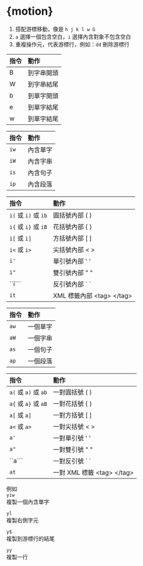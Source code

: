 # {motion}

1. 搭配游標移動，像是 `h j k l w G`
2. `a` 選擇一個包含空白，`i` 選擇內含對象不包含空白
3. 重複操作元，代表游標行，例如：`dd` 刪除游標行

| 指令 | 動作 |
| :--- | :--- |
| B | 到字串開頭 |
| W | 到字串結尾 |
| b | 到單字開頭 |
| e | 到單字結尾 |
| w | 到單字結尾 |

| 指令 | 動作 |
| :--- | :--- |
| `iw` | 內含單字 |
| `iW` | 內含字串 |
| `is` | 內含句子 |
| `ip` | 內含段落 |

| 指令 | 動作 |
| :--- | :--- |
| `i(` 或 `i)` 或 `ib` | 圓括號內部 \( \) |
| `i{` 或 `i}` 或 `iB` | 花括號內部 { } |
| `i[` 或 `i]` | 方括號內部 \[ \] |
| `i<` 或 `i>` | 尖括號內部 &lt; &gt; |
| `i'` | 單引號內部 ' ' |
| `i"` | 雙引號內部 " " |
| ``i``` | 反引號內部 \` \` |
| `it` | XML 標籤內部 &lt;tag&gt; &lt;/tag&gt; |

| 指令 | 動作 |
| :--- | :--- |
| `aw` | 一個單字 |
| `aW` | 一個字串 |
| `as` | 一個句子 |
| `ap` | 一個段落 |

| 指令 | 動作 |
| :--- | :--- |
| `a(` 或 `a)` 或 `ab` | 一對圓括號 \( \) |
| `a{` 或 `a}` 或 `aB` | 一對花括號 { } |
| `a[` 或 `a]` | 一對方括號 \[ \] |
| `a<` 或 `a>` | 一對尖括號 &lt; &gt; |
| `a'` | 一對單引號 ' ' |
| `a"` | 一對雙引號 " " |
| ``a``` | 一對反引號 \` \` |
| `at` | 一對 XML 標籤 &lt;tag&gt; &lt;/tag&gt; |

例如  
`yiw`  
複製一個內含單字

`yl`  
複製右側字元

`y$`  
複製到游標行的結尾

`yy`  
複製一行

